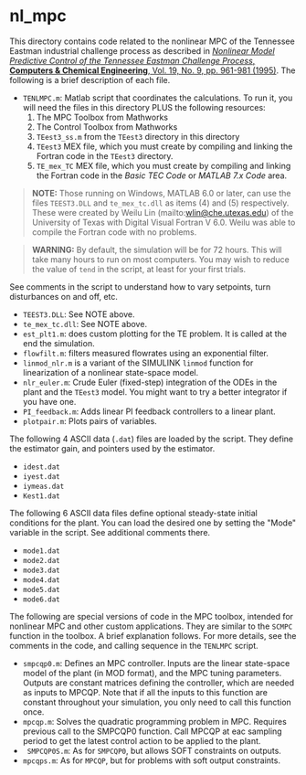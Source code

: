 nl_mpc
=====

This directory contains code related to the nonlinear MPC of the Tennessee Eastman industrial challenge process as described in [*Nonlinear Model Predictive Control of the Tennessee Eastman Challenge Process*, **Computers & Chemical Engineering**, Vol. 19, No. 9, pp. 961-981 (1995)](https://doi.org/10.1016/0098-1354(94)00105-W).
The following is a brief description of each file.

- `TENLMPC.m`: Matlab script that coordinates the calculations. To run it, you will need the files in this directory PLUS the following resources:
  1. The MPC Toolbox from Mathworks
  2. The Control Toolbox from Mathworks
  3. `TEest3_ss.m` from the `TEest3` directory in this directory
  4. `TEest3` MEX file, which you must create by compiling and linking the Fortran code in the `TEest3` directory.
  5. `TE_mex_TC` MEX file, which you must create by compiling and linking the Fortran code in the *Basic TEC Code* or *MATLAB 7.x Code* area.

> **NOTE:** Those running on Windows, MATLAB 6.0 or later, can use the files `TEEST3.DLL` and `te_mex_tc.dll` as items (4) and (5) respectively. These were created by Weilu Lin (mailto:wlin@che.utexas.edu) of the University of Texas with Digital Visual Fortran V 6.0. Weilu was able to compile the Fortran code with no problems.

> **WARNING:**  By default, the simulation will be for 72 hours. This will take many hours to run on most computers. You may wish to reduce the value of `tend` in the script, at least for your first trials.

See comments in the script to understand how to vary setpoints, turn disturbances on and off, etc.  

- `TEEST3.DLL`:  See NOTE above.
- `te_mex_tc.dll`: See NOTE above.
- `est_plt1.m`: does custom plotting for the TE problem. It is called at the end  the simulation.
- `flowfilt.m`:  filters measured flowrates using an exponential filter.
- `linmod_nlr.m` is a variant of the SIMULINK `linmod` function for linearization of a nonlinear state-space model.
- `nlr_euler.m`: Crude Euler (fixed-step) integration of the ODEs in the plant and the `TEest3` model.  You might want to try a better integrator if you have one.
- `PI_feedback.m`: Adds linear PI feedback controllers to a linear plant.
- `plotpair.m`: Plots pairs of variables.

The following 4 ASCII data (`.dat`) files are loaded by the script. They define the estimator gain, and pointers used by the estimator.

- `idest.dat`
- `iyest.dat`
- `iymeas.dat`
- `Kest1.dat`

The following 6 ASCII data files define optional steady-state initial conditions for the plant.  You can load the desired one by setting the "Mode" variable in the script.  See additional comments there.

- `mode1.dat`
- `mode2.dat`
- `mode3.dat`
- `mode4.dat`
- `mode5.dat`
- `mode6.dat`

The following are special versions of code in the MPC toolbox, intended for nonlinear MPC and other custom applications. They are  similar to the `SCMPC` function in the toolbox. A brief explanation follows. For more details, see the comments in the code, and calling sequence in the `TENLMPC` script.

- `smpcqp0.m`: Defines an MPC controller.  Inputs are the linear state-space model of the plant (in MOD format), and the MPC tuning parameters.  Outputs are constant matrices defining the controller, which are needed as inputs to MPCQP.  Note that if all the inputs to this function are constant throughout your simulation, you only need to call this function once.
- `mpcqp.m`: Solves the quadratic programming problem in MPC.  Requires previous call to the SMPCQP0 function.  Call MPCQP at eac sampling period to get the latest control action to be applied to the plant.
- ` SMPCQP0S.m`:  As for `SMPCQP0`, but allows SOFT constraints on outputs.
- `mpcqps.m`: As for `MPCQP`, but for problems with soft output constraints.
